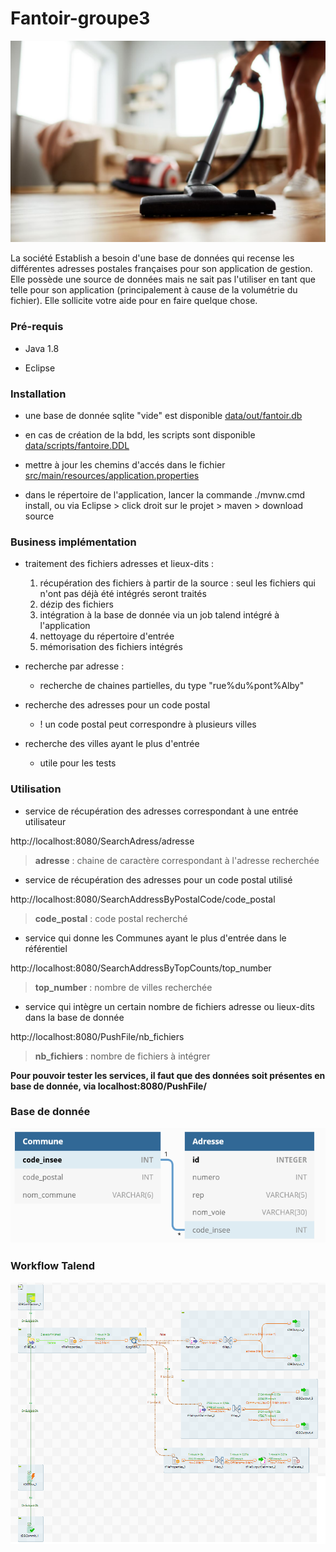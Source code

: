 # Fantoir-groupe3

![workflow](screenshots/brief_logo.jpeg)

La société Establish a besoin d'une base de données qui recense les différentes adresses postales françaises pour son application de gestion. Elle possède une source de données mais ne sait pas l'utiliser en tant que telle pour son application (principalement à cause de la volumétrie du fichier). Elle sollicite votre aide pour en faire quelque chose.


### Pré-requis

* Java 1.8

* Eclipse


### Installation

* une base de donnée sqlite "vide" est disponible [data/out/fantoir.db](Fantoir/data/out/fantoir.db)

* en cas de création de la bdd, les scripts sont disponible [data/scripts/fantoire.DDL](main/Fantoir/data/scripts/fantoire.DDL)

* mettre à jour les chemins d'accés dans le fichier [src/main/resources/application.properties](Fantoir/src/main/resources/application.properties)

* dans le répertoire de l'application, lancer la commande ./mvnw.cmd install, ou via Eclipse > click droit sur le projet > maven > download source


### Business implémentation

* traitement des fichiers adresses et lieux-dits : 
  1. récupération des fichiers à partir de la source : seul les fichiers qui n'ont pas déjà été intégrés seront traités
  2. dézip des fichiers
  3. intégration à la base de donnée via un job talend intégré à l'application
  4. nettoyage du répertoire d'entrée
  5. mémorisation des fichiers intégrés 

* recherche par adresse :
  * recherche de chaines partielles, du type "rue%du%pont%Alby"
  
* recherche des adresses pour un code postal
  * ! un code postal peut correspondre à plusieurs villes

* recherche des villes ayant le plus d'entrée
  * utile pour les tests


### Utilisation

* service de récupération des adresses correspondant à une entrée utilisateur

http://localhost:8080/SearchAdress/adresse

> **adresse** : chaine de caractère correspondant à l'adresse recherchée


* service de récupération des adresses pour un code postal utilisé

http://localhost:8080/SearchAddressByPostalCode/code_postal
> **code_postal** : code postal recherché


* service qui donne les Communes ayant le plus d'entrée dans le référentiel

http://localhost:8080/SearchAddressByTopCounts/top_number
> **top_number** : nombre de villes recherchée


* service qui intègre un certain nombre de fichiers adresse ou lieux-dits dans la base de donnée

http://localhost:8080/PushFile/nb_fichiers
> **nb_fichiers** : nombre de fichiers à intégrer


**Pour pouvoir tester les services, il faut que des données soit présentes en base de donnée, via localhost:8080/PushFile/**



### Base de donnée

![bdd](screenshots/bdd_uml.png)



### Workflow Talend

![workflow](screenshots/talend_workflow.png)
